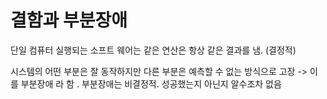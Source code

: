 
# 결함과 부분장애

단일 컴퓨터 실행되는 소프트 웨어는 같은 연산은 항상 같은 결과를 냄. (결정적)

시스템의 어떤 부분은 잘 동작하지만 다른 부분은 예측할 수 없는 방식으로 고장 -> 이를 부분장애 라 함 . 부분장애는 비결정적. 성공했는지 아닌지 알수조차 없음
